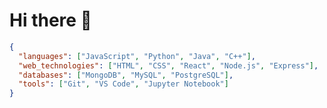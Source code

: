 # Hi there 👋

```json
{
  "languages": ["JavaScript", "Python", "Java", "C++"],
  "web_technologies": ["HTML", "CSS", "React", "Node.js", "Express"],
  "databases": ["MongoDB", "MySQL", "PostgreSQL"],
  "tools": ["Git", "VS Code", "Jupyter Notebook"]
}
```

<!--
**pyrosprites/pyrosprites** is a ✨ _special_ ✨ repository because its `README.md` (this file) appears on your GitHub profile.

Here are some ideas to get you started:

- 🔭 I’m currently working on ...
- 🌱 I’m currently learning ...
- 👯 I’m looking to collaborate on ...
- 🤔 I’m looking for help with ...
- 💬 Ask me about ...
- 📫 How to reach me: ...
- 😄 Pronouns: ...
- ⚡ Fun fact: ...
-->
